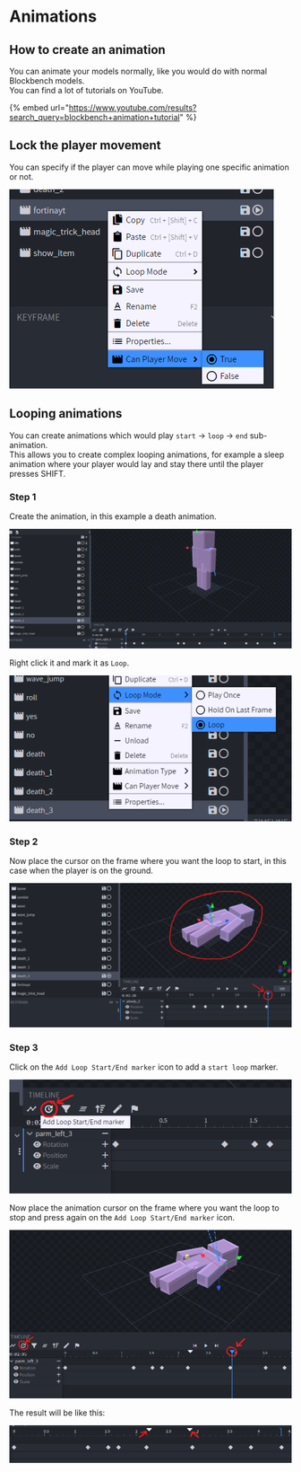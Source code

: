 # Animations

## How to create an animation

You can animate your models normally, like you would do with normal Blockbench models.\
You can find a lot of tutorials on YouTube.

{% embed url="https://www.youtube.com/results?search_query=blockbench+animation+tutorial" %}

## Lock the player movement

You can specify if the player can move while playing one specific animation or not.

![](<../../../.gitbook/assets/image (170).png>)

## Looping animations

You can create animations which would play `start` -> `loop` -> `end` sub-animation.\
This allows you to create complex looping animations, for example a sleep animation where your player would lay and stay there until the player presses SHIFT.

### Step 1

Create the animation, in this example a death animation.

![](<../../../.gitbook/assets/image (120).png>)

Right click it and mark it as `Loop`.

![](<../../../.gitbook/assets/image (71).png>)

### Step 2

Now place the cursor on the frame where you want the loop to start, in this case when the player is on the ground.

![](<../../../.gitbook/assets/image (173).png>)

### Step 3

Click on the `Add Loop Start/End marker` icon to add a `start loop` marker.

![](<../../../.gitbook/assets/image (61).png>)

Now place the animation cursor on the frame where you want the loop to stop and press again on the `Add Loop Start/End marker` icon.

![](<../../../.gitbook/assets/image (191).png>)

The result will be like this:

![](<../../../.gitbook/assets/image (159).png>)
